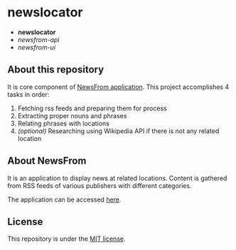 # newslocator

* **newslocator**
* *newsfrom-api*
* *newsfrom-ui*

## About this repository
It is core component of [NewsFrom application](http://newsfrom.news).
This project accomplishes 4 tasks in order:

1. Fetching rss feeds and preparing them for process
1. Extracting proper nouns and phrases
1. Relating phrases with locations
1. *(optional)* Researching using Wikipedia API
if there is not any related location

## About NewsFrom
It is an application to display news at related locations.
Content is gathered from RSS feeds of various publishers with different categories.

The application can be accessed [here](http://newsfrom.news). 

## License
This repository is under the [MIT license](https://github.com/yildizan/newslocator/blob/master/LICENSE.md).
